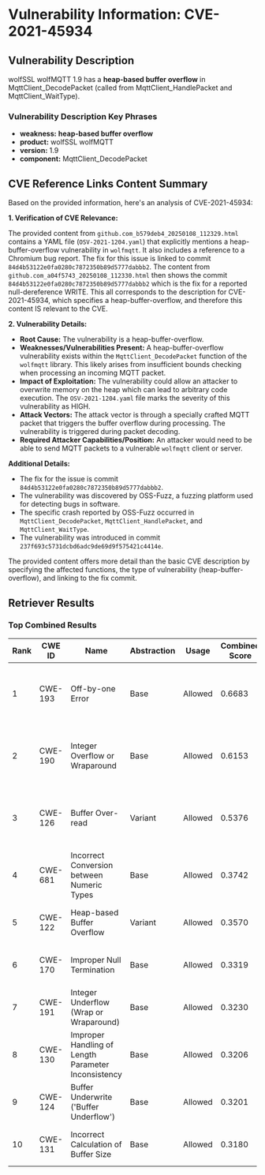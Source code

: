 # Vulnerability Information: CVE-2021-45934

## Vulnerability Description
wolfSSL wolfMQTT 1.9 has a **heap-based buffer overflow** in MqttClient_DecodePacket (called from MqttClient_HandlePacket and MqttClient_WaitType).

### Vulnerability Description Key Phrases
- **weakness:** **heap-based buffer overflow**
- **product:** wolfSSL wolfMQTT
- **version:** 1.9
- **component:** MqttClient_DecodePacket

## CVE Reference Links Content Summary
Based on the provided information, here's an analysis of CVE-2021-45934:

**1. Verification of CVE Relevance:**

The provided content from `github.com_b579deb4_20250108_112329.html` contains a YAML file (`OSV-2021-1204.yaml`) that explicitly mentions a heap-buffer-overflow vulnerability in `wolfmqtt`. It also includes a reference to a Chromium bug report. The fix for this issue is linked to commit `84d4b53122e0fa0280c7872350b89d5777dabbb2`. The content from `github.com_a04f5743_20250108_112330.html` then shows the commit `84d4b53122e0fa0280c7872350b89d5777dabbb2` which is the fix for a reported null-dereference WRITE. This all corresponds to the description for CVE-2021-45934, which specifies a heap-buffer-overflow, and therefore this content IS relevant to the CVE.

**2. Vulnerability Details:**

*   **Root Cause:** The vulnerability is a heap-buffer-overflow.
*   **Weaknesses/Vulnerabilities Present:** A heap-buffer-overflow vulnerability exists within the `MqttClient_DecodePacket` function of the `wolfmqtt` library. This likely arises from insufficient bounds checking when processing an incoming MQTT packet.
*   **Impact of Exploitation:** The vulnerability could allow an attacker to overwrite memory on the heap which can lead to arbitrary code execution. The `OSV-2021-1204.yaml` file marks the severity of this vulnerability as HIGH.
*   **Attack Vectors:** The attack vector is through a specially crafted MQTT packet that triggers the buffer overflow during processing. The vulnerability is triggered during packet decoding.
*   **Required Attacker Capabilities/Position:** An attacker would need to be able to send MQTT packets to a vulnerable `wolfmqtt` client or server.

**Additional Details:**
*   The fix for the issue is commit `84d4b53122e0fa0280c7872350b89d5777dabbb2`.
*   The vulnerability was discovered by OSS-Fuzz, a fuzzing platform used for detecting bugs in software.
*   The specific crash reported by OSS-Fuzz occurred in `MqttClient_DecodePacket`, `MqttClient_HandlePacket`, and `MqttClient_WaitType`.
*   The vulnerability was introduced in commit `237f693c5731dcbd6adc9de69d9f575421c4414e`.

The provided content offers more detail than the basic CVE description by specifying the affected functions, the type of vulnerability (heap-buffer-overflow), and linking to the fix commit.

## Retriever Results

### Top Combined Results

| Rank | CWE ID | Name | Abstraction | Usage | Combined Score | Retrievers | Individual Scores |
|------|--------|------|-------------|-------|---------------|------------|-------------------|
| 1 | CWE-193 | Off-by-one Error | Base | Allowed | 0.6683 | dense, sparse, graph | dense: 0.553, sparse: 0.108, graph: 0.923 |
| 2 | CWE-190 | Integer Overflow or Wraparound | Base | Allowed | 0.6153 | dense, sparse, graph | dense: 0.553, sparse: 0.115, graph: 0.762 |
| 3 | CWE-126 | Buffer Over-read | Variant | Allowed | 0.5376 | dense, sparse, graph | dense: 0.567, sparse: 0.116, graph: 0.650 |
| 4 | CWE-681 | Incorrect Conversion between Numeric Types | Base | Allowed | 0.3742 | sparse, graph | sparse: 0.106, graph: 0.878 |
| 5 | CWE-122 | Heap-based Buffer Overflow | Variant | Allowed | 0.3570 | dense, sparse | dense: 0.587, sparse: 0.163 |
| 6 | CWE-170 | Improper Null Termination | Base | Allowed | 0.3319 | sparse, graph | sparse: 0.087, graph: 0.789 |
| 7 | CWE-191 | Integer Underflow (Wrap or Wraparound) | Base | Allowed | 0.3230 | dense, sparse | dense: 0.537, sparse: 0.095 |
| 8 | CWE-130 | Improper Handling of Length Parameter Inconsistency | Base | Allowed | 0.3206 | dense, sparse | dense: 0.526, sparse: 0.100 |
| 9 | CWE-124 | Buffer Underwrite ('Buffer Underflow') | Base | Allowed | 0.3201 | dense, sparse | dense: 0.529, sparse: 0.097 |
| 10 | CWE-131 | Incorrect Calculation of Buffer Size | Base | Allowed | 0.3180 | dense, sparse | dense: 0.519, sparse: 0.102 |

